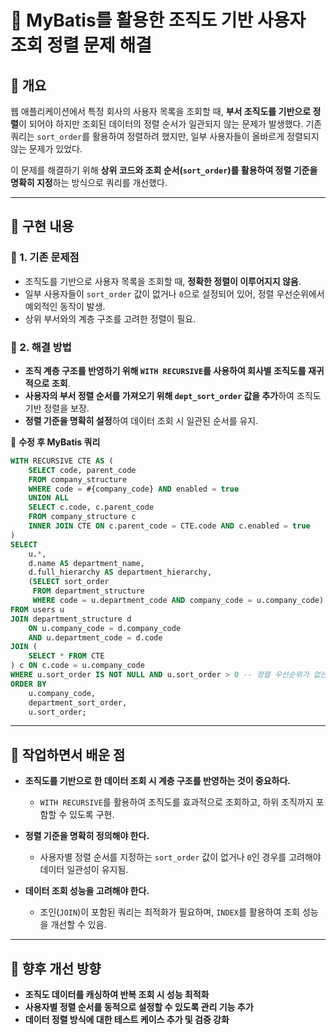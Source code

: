 # 📌 MyBatis를 활용한 조직도 기반 사용자 조회 정렬 문제 해결

## 📝 개요
웹 애플리케이션에서 특정 회사의 사용자 목록을 조회할 때, **부서 조직도를 기반으로 정렬**이 되어야 하지만 조회된 데이터의 정렬 순서가 일관되지 않는 문제가 발생했다. 기존 쿼리는 `sort_order`를 활용하여 정렬하려 했지만, 일부 사용자들이 올바르게 정렬되지 않는 문제가 있었다.

이 문제를 해결하기 위해 **상위 코드와 조회 순서(`sort_order`)를 활용하여 정렬 기준을 명확히 지정**하는 방식으로 쿼리를 개선했다.

---

## 🚀 구현 내용

### 🔹 1. 기존 문제점
- 조직도를 기반으로 사용자 목록을 조회할 때, **정확한 정렬이 이루어지지 않음**.
- 일부 사용자들이 `sort_order` 값이 없거나 `0`으로 설정되어 있어, 정렬 우선순위에서 예외적인 동작이 발생.
- 상위 부서와의 계층 구조를 고려한 정렬이 필요.

### 🔹 2. 해결 방법
- **조직 계층 구조를 반영하기 위해 `WITH RECURSIVE`를 사용하여 회사별 조직도를 재귀적으로 조회**.
- **사용자의 부서 정렬 순서를 가져오기 위해 `dept_sort_order` 값을 추가**하여 조직도 기반 정렬을 보장.
- **정렬 기준을 명확히 설정**하여 데이터 조회 시 일관된 순서를 유지.

📌 **수정 후 MyBatis 쿼리**
```sql
WITH RECURSIVE CTE AS (
    SELECT code, parent_code
    FROM company_structure
    WHERE code = #{company_code} AND enabled = true
    UNION ALL
    SELECT c.code, c.parent_code
    FROM company_structure c 
    INNER JOIN CTE ON c.parent_code = CTE.code AND c.enabled = true
)
SELECT  
    u.*, 
    d.name AS department_name, 
    d.full_hierarchy AS department_hierarchy,
    (SELECT sort_order 
     FROM department_structure 
     WHERE code = u.department_code AND company_code = u.company_code) AS department_sort_order
FROM users u
JOIN department_structure d 
    ON u.company_code = d.company_code 
    AND u.department_code = d.code
JOIN (
    SELECT * FROM CTE
) c ON c.code = u.company_code
WHERE u.sort_order IS NOT NULL AND u.sort_order > 0 -- 정렬 우선순위가 없는 사용자 제외
ORDER BY 
    u.company_code, 
    department_sort_order, 
    u.sort_order;
```

---

## 📌 작업하면서 배운 점
- **조직도를 기반으로 한 데이터 조회 시 계층 구조를 반영하는 것이 중요하다.**
  - `WITH RECURSIVE`를 활용하여 조직도를 효과적으로 조회하고, 하위 조직까지 포함할 수 있도록 구현.
  
- **정렬 기준을 명확히 정의해야 한다.**
  - 사용자별 정렬 순서를 지정하는 `sort_order` 값이 없거나 `0`인 경우를 고려해야 데이터 일관성이 유지됨.
  
- **데이터 조회 성능을 고려해야 한다.**
  - 조인(`JOIN`)이 포함된 쿼리는 최적화가 필요하며, `INDEX`를 활용하여 조회 성능을 개선할 수 있음.

---

## 🎯 향후 개선 방향
- **조직도 데이터를 캐싱하여 반복 조회 시 성능 최적화**
- **사용자별 정렬 순서를 동적으로 설정할 수 있도록 관리 기능 추가**
- **데이터 정렬 방식에 대한 테스트 케이스 추가 및 검증 강화**

